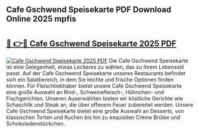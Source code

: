 ## Cafe Gschwend Speisekarte PDF Download Online 2025 mpfis

# <h2><a href="http://gc8gve.nevu.top/?p=Cafe+Gschwend+Speisekarte">🔗 👉🔴 Cafe Gschwend Speisekarte 2025 PDF</a></h2>

[![Cafe Gschwend Speisekarte 2025 PDF](https://i.imgur.com/dBaPXMq.png)](http://gc8gve.nevu.top/?p=Cafe+Gschwend+Speisekarte)
Die Cafe Gschwend Speisekarte ist eine Gelegenheit, etwas Leckeres zu wählen, das zu Ihrem Lebensstil passt. Auf der Cafe Gschwend Speisekarte unseres Restaurants befindet sich ein Salatbereich, in dem Sie leichte und frische Optionen finden können. Für Fleischliebhaber bietet unsere Cafe Gschwend Speisekarte eine große Auswahl an Rind-, Schweinefleisch-, Hühnchen- und Fischgerichten. Unseren Auserwählten bieten wir köstliche Gerichte wie Schaschlik und Steak an, die über offenem Feuer zubereitet werden. Unsere Cafe Gschwend Speisekarte bietet eine große Auswahl an Desserts, von klassischen Torten und Kuchen bis hin zu exquisiten Crème Brûlée und Schokoladenstückchen.
